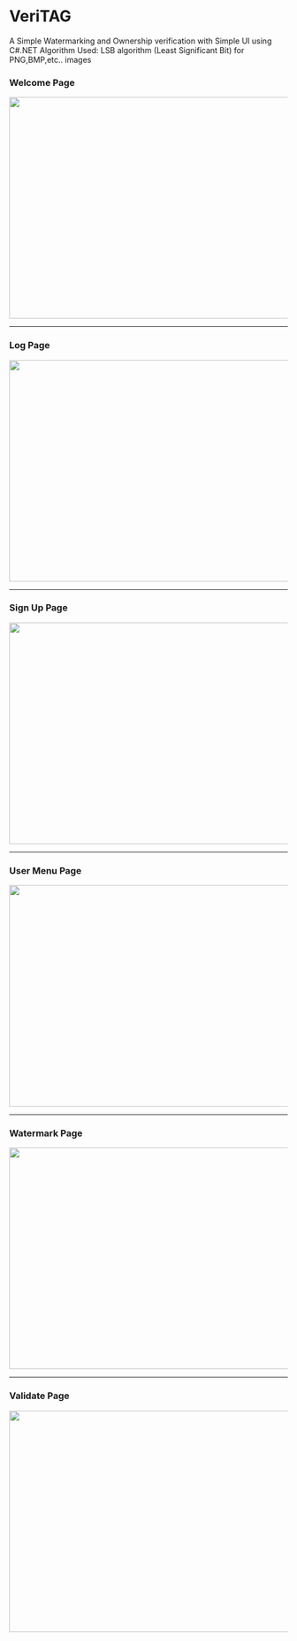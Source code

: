 # VeriTAG
A Simple Watermarking and Ownership verification with Simple UI using C#.NET 
Algorithm Used: LSB algorithm (Least Significant Bit) for PNG,BMP,etc.. images

<h3>Welcome Page</h3>
<img src="https://github.com/BmoxX/VeriTAG/assets/81316389/305daa5b-94ea-4c99-83d1-dca813478ebb" width="550px" height="400px">
<hr>

<h3>Log Page</h3>
<img src="https://github.com/BmoxX/VeriTAG/assets/81316389/3ab81075-2a84-4ca1-9f25-d23120a0ba53" width="550px" height="400px">
<hr>

<h3>Sign Up Page</h3>
<img src="https://github.com/BmoxX/VeriTAG/assets/81316389/f9695404-f81f-4770-a039-672348e889b5" width="550px" height="400px">
<hr>

<h3>User Menu Page</h3>
<img src="https://github.com/BmoxX/VeriTAG/assets/81316389/81ab6c88-4626-48c3-8be5-f302539910d4" width="550px" height="400px">
<hr>

<h3>Watermark Page</h3>
<img src="https://github.com/BmoxX/VeriTAG/assets/81316389/eff86f81-5305-4f5b-8792-239faf9e7ddd" width="550px" height="400px">
<hr>

<h3>Validate Page</h3>
<img src="https://github.com/BmoxX/VeriTAG/assets/81316389/71d5fa20-44cc-4c61-a6ce-03d992693df9" width="550px" height="400px">

